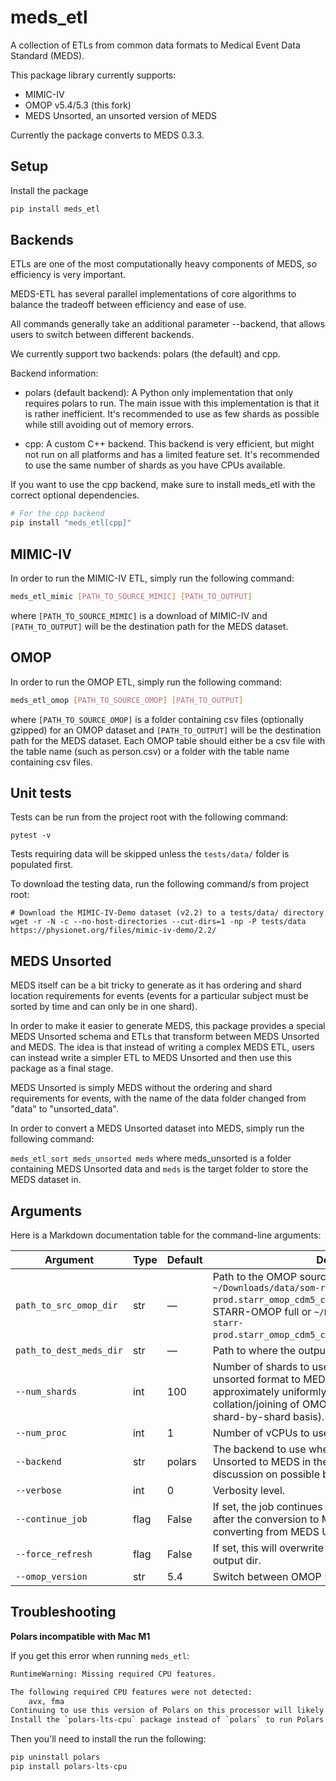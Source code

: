 # meds_etl

A collection of ETLs from common data formats to Medical Event Data Standard (MEDS).

This package library currently supports:

- MIMIC-IV
- OMOP v5.4/5.3 (this fork)
- MEDS Unsorted, an unsorted version of MEDS

Currently the package converts to MEDS 0.3.3.
## Setup
Install the package

```bash
pip install meds_etl
```

## Backends

ETLs are one of the most computationally heavy components of MEDS, so efficiency is very important.

MEDS-ETL has several parallel implementations of core algorithms to balance the tradeoff between efficiency and ease of use.

All commands generally take an additional parameter --backend, that allows users to switch between different backends.

We currently support two backends: polars (the default) and cpp.

Backend information:

- polars (default backend): A Python only implementation that only requires polars to run. The main issue with this implementation is that it is rather inefficient. It's recommended to use as few shards as possible while still avoiding out of memory errors.

- cpp: A custom C++ backend. This backend is very efficient, but might not run on all platforms and has a limited feature set. It's recommended to use the same number of shards as you have CPUs available.

If you want to use the cpp backend, make sure to install meds_etl with the correct optional dependencies.

```bash
# For the cpp backend
pip install "meds_etl[cpp]"
```

## MIMIC-IV

In order to run the MIMIC-IV ETL, simply run the following command:

```bash
meds_etl_mimic [PATH_TO_SOURCE_MIMIC] [PATH_TO_OUTPUT]
```

where `[PATH_TO_SOURCE_MIMIC]` is a download of MIMIC-IV and `[PATH_TO_OUTPUT]` will be the destination path for the MEDS dataset.

## OMOP

In order to run the OMOP ETL, simply run the following command:

```bash
meds_etl_omop [PATH_TO_SOURCE_OMOP] [PATH_TO_OUTPUT]
```

where `[PATH_TO_SOURCE_OMOP]` is a folder containing csv files (optionally gzipped) for an OMOP dataset and `[PATH_TO_OUTPUT]` will be the destination path for the MEDS dataset. Each OMOP table should either be a csv file with the table name (such as person.csv) or a folder with the table name containing csv files.

## Unit tests

Tests can be run from the project root with the following command:

```
pytest -v
```

Tests requiring data will be skipped unless the `tests/data/` folder is populated first.

To download the testing data, run the following command/s from project root:

```
# Download the MIMIC-IV-Demo dataset (v2.2) to a tests/data/ directory
wget -r -N -c --no-host-directories --cut-dirs=1 -np -P tests/data https://physionet.org/files/mimic-iv-demo/2.2/
```

## MEDS Unsorted

MEDS itself can be a bit tricky to generate as it has ordering and shard location requirements for events (events for a particular subject must be sorted by time and can only be in one shard).

In order to make it easier to generate MEDS, this package provides a special MEDS Unsorted schema and ETLs that transform between MEDS Unsorted and MEDS. The idea is that instead of writing a complex MEDS ETL, users can instead write a simpler ETL to MEDS Unsorted and then use this package as a final stage.

MEDS Unsorted is simply MEDS without the ordering and shard requirements for events, with the name of the data folder changed from "data" to "unsorted_data".

In order to convert a MEDS Unsorted dataset into MEDS, simply run the following command:

`meds_etl_sort meds_unsorted meds` where meds_unsorted is a folder containing MEDS Unsorted data and `meds` is the target folder to store the MEDS dataset in.
## Arguments
Here is a Markdown documentation table for the command-line arguments:

| Argument                  | Type    | Default   | Description                                                                                                                                                                                                                  |
|---------------------------|---------|-----------|------------------------------------------------------------------------------------------------------------------------------------------------------------------------------------------------------------------------------|
| `path_to_src_omop_dir`    | str     | —         | Path to the OMOP source directory, e.g. `~/Downloads/data/som-rit-phi-starr-prod.starr_omop_cdm5_confidential_2023_11_19` for STARR-OMOP full or `~/Downloads/data/som-rit-phi-starr-prod.starr_omop_cdm5_confidential_1pcent_2024_02_09`. |
| `path_to_dest_meds_dir`   | str     | —         | Path to where the output MEDS files will be stored.                                                                                                                                                                          |
| `--num_shards`            | int     | 100       | Number of shards to use for converting MEDS from the unsorted format to MEDS (subjects are distributed approximately uniformly at random across shards and collation/joining of OMOP tables is performed on a shard-by-shard basis). |
| `--num_proc`              | int     | 1         | Number of vCPUs to use for performing the MEDS ETL.                                                                                                                                                                          |
| `--backend`               | str     | polars    | The backend to use when converting from MEDS Unsorted to MEDS in the ETL. See the README for a discussion on possible backends.                                                                                              |
| `--verbose`               | int     | 0         | Verbosity level.                                                                                                                                                                                                             |
| `--continue_job`          | flag    | False     | If set, the job continues from a previous run, starting after the conversion to MEDS Unsorted but before converting from MEDS Unsorted to MEDS.                                                                              |
| `--force_refresh`         | flag    | False     | If set, this will overwrite all previous MEDS data in the output dir.                                                                                                                                                        |
| `--omop_version`          | str     | 5.4       | Switch between OMOP 5.3/5.4, default 5.4.                                                                                                                                                                                    |
## Troubleshooting

**Polars incompatible with Mac M1**

If you get this error when running `meds_etl`:

```bash
RuntimeWarning: Missing required CPU features.

The following required CPU features were not detected:
    avx, fma
Continuing to use this version of Polars on this processor will likely result in a crash.
Install the `polars-lts-cpu` package instead of `polars` to run Polars with better compatibility.
```

Then you'll need to install the run the following:

```bash
pip uninstall polars
pip install polars-lts-cpu
```
